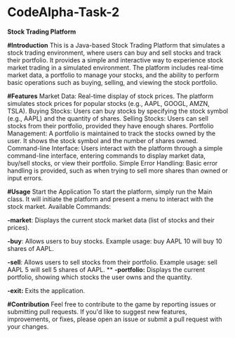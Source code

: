 # CodeAlpha-Task-2

**Stock Trading Platform**

**#Introduction**
This is a Java-based Stock Trading Platform that simulates a stock trading environment, where users can buy and sell stocks and track their portfolio. It provides a simple and interactive way to experience stock market trading in a simulated environment. The platform includes real-time market data, a portfolio to manage your stocks, and the ability to perform basic operations such as buying, selling, and viewing the stock portfolio.

**#Features**
Market Data: Real-time display of stock prices. The platform simulates stock prices for popular stocks (e.g., AAPL, GOOGL, AMZN, TSLA).
Buying Stocks: Users can buy stocks by specifying the stock symbol (e.g., AAPL) and the quantity of shares.
Selling Stocks: Users can sell stocks from their portfolio, provided they have enough shares.
Portfolio Management: A portfolio is maintained to track the stocks owned by the user. It shows the stock symbol and the number of shares owned.
Command-line Interface: Users interact with the platform through a simple command-line interface, entering commands to display market data, buy/sell stocks, or view their portfolio.
Simple Error Handling: Basic error handling is provided, such as when trying to sell more shares than owned or input errors.

**#Usage**
Start the Application
To start the platform, simply run the Main class. It will initiate the platform and present a menu to interact with the stock market.
Available Commands:

**-market**: Displays the current stock market data (list of stocks and their prices).

**-buy**: Allows users to buy stocks. Example usage: buy AAPL 10 will buy 10 shares of AAPL.

**-sell**: Allows users to sell stocks from their portfolio. Example usage: sell AAPL 5 will sell 5 shares of AAPL.
**
**-portfolio:** Displays the current portfolio, showing which stocks the user owns and the quantity.

**-exit:** Exits the application.


**#Contribution**
Feel free to contribute to the game by reporting issues or submitting pull requests. If you'd like to suggest new features, improvements, or fixes, please open an issue or submit a pull request with your changes.



